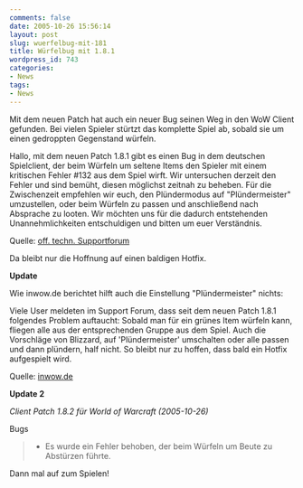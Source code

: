 ```yaml
---
comments: false
date: 2005-10-26 15:56:14
layout: post
slug: wuerfelbug-mit-181
title: Würfelbug mit 1.8.1
wordpress_id: 743
categories:
- News
tags:
- News
---
```


Mit dem neuen Patch hat auch ein neuer Bug seinen Weg in den WoW Client gefunden. Bei vielen Spieler stürtzt das komplette Spiel ab, sobald sie um einen gedroppten Gegenstand würfeln.



> 
Hallo,
mit dem neuen Patch 1.8.1 gibt es einen Bug in dem deutschen Spielclient, der beim Würfeln um seltene Items den Spieler mit einem kritischen Fehler #132 aus dem Spiel wirft. Wir untersuchen derzeit den Fehler und sind bemüht, diesen möglichst zeitnah zu beheben. Für die Zwischenzeit empfehlen wir euch, den Plündermodus auf "Plündermeister" umzustellen, oder beim Würfeln zu passen und anschließend nach Absprache zu looten. Wir möchten uns für die dadurch entstehenden Unannehmlichkeiten entschuldigen und bitten um euer Verständnis.




Quelle: [off. techn. Supportforum](http://forums-de.wow-europe.com/thread.aspx?fn=wow-tech-support-de&t=136557&p=1&tmp=1#post136557)

Da bleibt nur die Hoffnung auf einen baldigen Hotfix.

**Update**

Wie inwow.de berichtet hilft auch die Einstellung "Plündermeister" nichts:



> 
Viele User meldeten im Support Forum, dass seit dem neuen Patch 1.8.1 folgendes Problem auftaucht: Sobald man für ein grünes Item würfeln kann, fliegen alle aus der entsprechenden Gruppe aus dem Spiel. Auch die Vorschläge von Blizzard, auf 'Plündermeister' umschalten oder alle passen und dann plündern, half nicht. So bleibt nur zu hoffen, dass bald ein Hotfix aufgespielt wird.




Quelle: [inwow.de](http://inwow.de)


**Update 2**



> 
_Client Patch 1.8.2 für World of Warcraft (2005-10-26)_

Bugs

> 
> 
	
>   * Es wurde ein Fehler behoben, der beim Würfeln um Beute zu Abstürzen führte.
> 





Dann mal auf zum Spielen!

